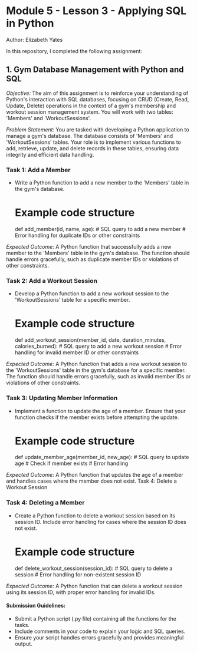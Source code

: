 # Module 5 - Lesson 3 - Applying SQL in Python
Author: Elizabeth Yates

In this repository, I completed the following assignment: 

## 1. Gym Database Management with Python and SQL

*Objective:* The aim of this assignment is to reinforce your understanding of Python's interaction with SQL databases, focusing on CRUD (Create, Read, Update, Delete) operations in the context of a gym's membership and workout session management system. You will work with two tables: 'Members' and 'WorkoutSessions'.

*Problem Statement:* You are tasked with developing a Python application to manage a gym's database. The database consists of 'Members' and 'WorkoutSessions' tables. Your role is to implement various functions to add, retrieve, update, and delete records in these tables, ensuring data integrity and efficient data handling.

### Task 1: Add a Member

- Write a Python function to add a new member to the 'Members' table in the gym's database.

    # Example code structure
    def add_member(id, name, age):
        # SQL query to add a new member
        # Error handling for duplicate IDs or other constraints

*Expected Outcome:* A Python function that successfully adds a new member to the 'Members' table in the gym's database. The function should handle errors gracefully, such as duplicate member IDs or violations of other constraints.

### Task 2: Add a Workout Session

- Develop a Python function to add a new workout session to the 'WorkoutSessions' table for a specific member.

    # Example code structure
    def add_workout_session(member_id, date, duration_minutes, calories_burned):
        # SQL query to add a new workout session
        # Error handling for invalid member ID or other constraints

*Expected Outcome:* A Python function that adds a new workout session to the 'WorkoutSessions' table in the gym's database for a specific member. The function should handle errors gracefully, such as invalid member IDs or violations of other constraints.

### Task 3: Updating Member Information

- Implement a function to update the age of a member. Ensure that your function checks if the member exists before attempting the update.

    # Example code structure
    def update_member_age(member_id, new_age):
        # SQL query to update age
        # Check if member exists
        # Error handling

*Expected Outcome:* A Python function that updates the age of a member and handles cases where the member does not exist.
Task 4: Delete a Workout Session

### Task 4: Deleting a Member

- Create a Python function to delete a workout session based on its session ID. Include error handling for cases where the session ID does not exist.

    # Example code structure
    def delete_workout_session(session_id):
        # SQL query to delete a session
        # Error handling for non-existent session ID

*Expected Outcome:* A Python function that can delete a workout session using its session ID, with proper error handling for invalid IDs.

#### Submission Guidelines:

- Submit a Python script (.py file) containing all the functions for the tasks.
- Include comments in your code to explain your logic and SQL queries.
- Ensure your script handles errors gracefully and provides meaningful output.
